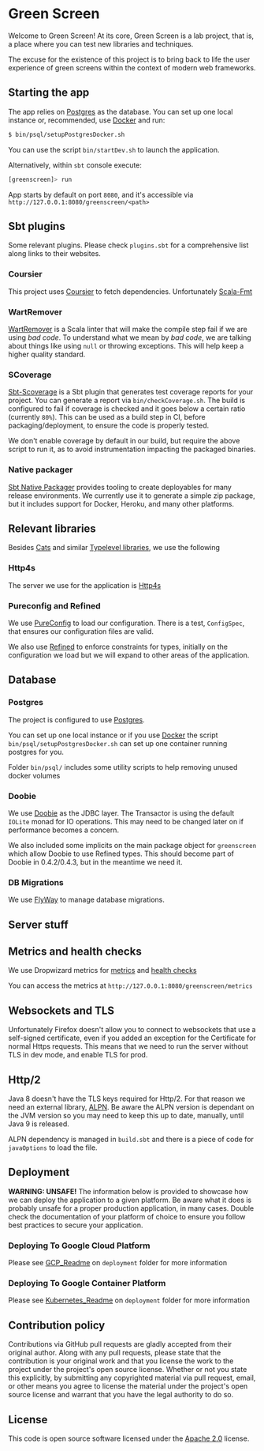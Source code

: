 # Green Screen 

Welcome to Green Screen! At its core, Green Screen is a lab project, that is, a place where you can test new 
libraries and techniques. 

The excuse for the existence of this project is to bring back to life the user experience of green screens within 
the context of modern web frameworks.


## Starting the app

The app relies on [Postgres](https://www.postgresql.org/) as the database. You can set up one local instance or, recommended,
use [Docker](https://www.docker.com/) and run:

```bash
$ bin/psql/setupPostgresDocker.sh
```

You can use the script `bin/startDev.sh` to launch the application.

Alternatively, within `sbt` console execute:

```bash
[greenscreen]> run
```

App starts by default on port `8080`, and it's accessible via `http://127.0.0.1:8080/greenscreen/<path>`

## Sbt plugins

Some relevant plugins. Please check `plugins.sbt` for a comprehensive list along links to their websites.

### Coursier

This project uses [Coursier](https://github.com/alexarchambault/coursier) to fetch dependencies. Unfortunately [Scala-Fmt]()

### WartRemover

[WartRemover](http://www.wartremover.org/doc/install-setup.html) is a Scala linter that will make the compile step fail if
we are using *bad code*. To understand what we mean by *bad code*, we are talking about things like using `null` or throwing
exceptions. This will help keep a higher quality standard.

### SCoverage

[Sbt-Scoverage](https://github.com/scoverage/sbt-scoverage) is a Sbt plugin that generates test coverage reports for your project.
You can generate a report via `bin/checkCoverage.sh`. The build is configured to fail if coverage is checked and it goes below
a certain ratio (currently `80%`). This can be used as a build step in CI, before packaging/deployment, to ensure the code is
properly tested.

We don't enable coverage by default in our build, but require the above script to run it, as to avoid instrumentation impacting
the packaged binaries.

### Native packager

[Sbt Native Packager](https://github.com/sbt/sbt-native-packager) provides tooling to create deployables for many release environments.
We currently use it to generate a simple zip package, but it includes support for Docker, Heroku, and many other platforms.

## Relevant libraries

Besides [Cats](http://typelevel.org/cats/) and similar [Typelevel libraries](http://typelevel.org/projects/), we use the following

### Http4s

The server we use for the application is [Http4s](http://http4s.org/)

### Pureconfig and Refined

We use [PureConfig](https://github.com/melrief/pureconfig) to load our configuration. There is a test, `ConfigSpec`, that 
ensures our configuration files are valid.

We also use [Refined](https://github.com/fthomas/refined) to enforce constraints for types, initially on the configuration 
we load but we will expand to other
areas of the application.

## Database

### Postgres

The project is configured to use [Postgres](https://www.postgresql.org/).

You can set up one local instance or if you use [Docker](https://www.docker.com/) the script `bin/psql/setupPostgresDocker.sh`
can set up one container running postgres for you.

Folder `bin/psql/` includes some utility scripts to help removing unused docker volumes

### Doobie

We use [Doobie](https://github.com/tpolecat/doobie) as the JDBC layer. The Transactor is using the default `IOLite` monad
for IO operations. This may need to be changed later on if performance becomes a concern.

We also included some implicits on the main package object for `greenscreen` which allow Doobie to use Refined types. This
should become part of Doobie in 0.4.2/0.4.3, but in the meantime we need it.

### DB Migrations

We use [FlyWay](https://flywaydb.org/getstarted/why) to manage database migrations.


## Server stuff

## Metrics and health checks

We use Dropwizard metrics for [metrics](http://metrics.dropwizard.io/3.2.0/manual/core.html) and [health checks](http://metrics.dropwizard.io/3.2.0/manual/healthchecks.html)

You can access the metrics at `http://127.0.0.1:8080/greenscreen/metrics`

## Websockets and TLS

Unfortunately Firefox doesn't allow you to connect to websockets that use a self-signed certificate, even if you added
an exception for the Certificate for normal Https requests. This means that we need to run the server without TLS in dev 
mode, and enable TLS for prod. 

## Http/2

Java 8 doesn't have the TLS keys required for Http/2. For that reason we need an external library, [ALPN](https://eclipse.org/jetty/documentation/current/alpn-chapter.html#alpn-versions). 
Be aware the ALPN version is dependant on the JVM version so you may need to keep this up to date, manually,
until Java 9 is released.

ALPN dependency is managed in `build.sbt` and there is a piece of code for `javaOptions` to load the file. 


## Deployment

**WARNING: UNSAFE!** The information below is provided to showcase how we can deploy the application to a given platform.
Be aware what it does is probably unsafe for a proper production application, in many cases. Double check the documentation
of your platform of choice to ensure you follow best practices to secure your application.

###  Deploying To Google Cloud Platform

Please see [GCP_Readme](deployment/google_compute_engine/GCP_Readme.md) on `deployment` folder for more information

###  Deploying To Google Container Platform

Please see [Kubernetes_Readme](deployment/gcp_kubernetes/GCP_Kubernetes.md) on `deployment` folder for more information

## Contribution policy ##

Contributions via GitHub pull requests are gladly accepted from their original author. Along with
any pull requests, please state that the contribution is your original work and that you license
the work to the project under the project's open source license. Whether or not you state this
explicitly, by submitting any copyrighted material via pull request, email, or other means you
agree to license the material under the project's open source license and warrant that you have the
legal authority to do so.

## License ##

This code is open source software licensed under the
[Apache 2.0](http://www.apache.org/licenses/LICENSE-2.0) license.
